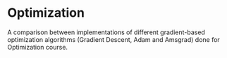 # Optimization
A comparison between implementations of different gradient-based optimization algorithms (Gradient Descent, Adam and Amsgrad) done for Optimization course.
